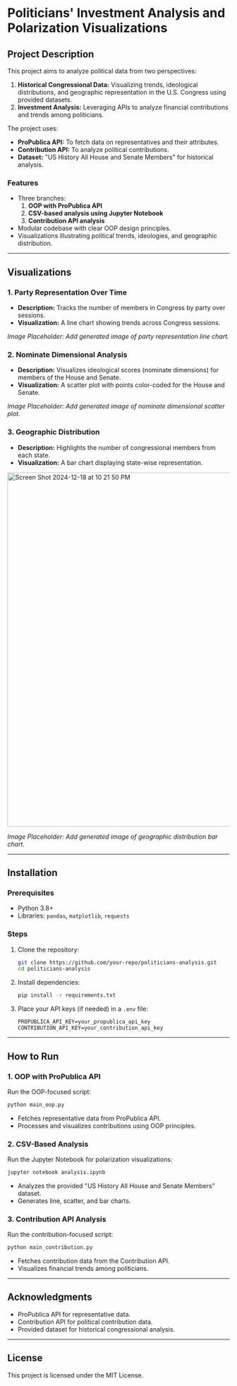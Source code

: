 # Politicians' Investment Analysis and Polarization Visualizations

## Project Description
This project aims to analyze political data from two perspectives:
1. **Historical Congressional Data:** Visualizing trends, ideological distributions, and geographic representation in the U.S. Congress using provided datasets.
2. **Investment Analysis:** Leveraging APIs to analyze financial contributions and trends among politicians.

The project uses:
- **ProPublica API:** To fetch data on representatives and their attributes.
- **Contribution API:** To analyze political contributions.
- **Dataset:** "US History All House and Senate Members" for historical analysis.

### Features
- Three branches:
  1. **OOP with ProPublica API**
  2. **CSV-based analysis using Jupyter Notebook**
  3. **Contribution API analysis**
- Modular codebase with clear OOP design principles.
- Visualizations illustrating political trends, ideologies, and geographic distribution.

---

## Visualizations

### 1. Party Representation Over Time
- **Description:** Tracks the number of members in Congress by party over sessions.
- **Visualization:** A line chart showing trends across Congress sessions.

_Image Placeholder: Add generated image of party representation line chart._

### 2. Nominate Dimensional Analysis
- **Description:** Visualizes ideological scores (nominate dimensions) for members of the House and Senate.
- **Visualization:** A scatter plot with points color-coded for the House and Senate.

_Image Placeholder: Add generated image of nominate dimensional scatter plot._

### 3. Geographic Distribution
- **Description:** Highlights the number of congressional members from each state.
- **Visualization:** A bar chart displaying state-wise representation.
<img width="802" alt="Screen Shot 2024-12-18 at 10 21 50 PM" src="https://github.com/user-attachments/assets/63ac5885-b816-45d6-a598-c783d4bf000a" />


_Image Placeholder: Add generated image of geographic distribution bar chart._

---

## Installation

### Prerequisites
- Python 3.8+
- Libraries: `pandas`, `matplotlib`, `requests`

### Steps
1. Clone the repository:
   ```bash
   git clone https://github.com/your-repo/politicians-analysis.git
   cd politicians-analysis
   ```
2. Install dependencies:
   ```bash
   pip install -r requirements.txt
   ```
3. Place your API keys (if needed) in a `.env` file:
   ```
   PROPUBLICA_API_KEY=your_propublica_api_key
   CONTRIBUTION_API_KEY=your_contribution_api_key
   ```

---

## How to Run

### 1. OOP with ProPublica API
Run the OOP-focused script:
```bash
python main_oop.py
```
- Fetches representative data from ProPublica API.
- Processes and visualizes contributions using OOP principles.

### 2. CSV-Based Analysis
Run the Jupyter Notebook for polarization visualizations:
```bash
jupyter notebook analysis.ipynb
```
- Analyzes the provided "US History All House and Senate Members" dataset.
- Generates line, scatter, and bar charts.

### 3. Contribution API Analysis
Run the contribution-focused script:
```bash
python main_contribution.py
```
- Fetches contribution data from the Contribution API.
- Visualizes financial trends among politicians.


---

## Acknowledgments
- ProPublica API for representative data.
- Contribution API for political contribution data.
- Provided dataset for historical congressional analysis.

---

## License
This project is licensed under the MIT License.

